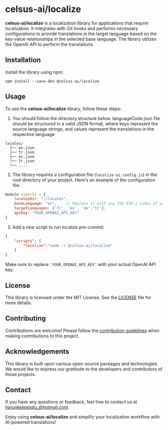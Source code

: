 # celsus-ai/localize

**celsus-ai/localize** is a localization library for applications that require localization. It integrates with Git hooks and performs necessary configurations to provide translations in the target language based on the key-value relationships in the selected base language. The library utilizes the OpenAI API to perform the translations.

## Installation

Install the library using npm:

```
npm install --save-dev @celsus-ai/localize
```

## Usage

To use the **celsus-ai/localize** library, follow these steps:

1. You should follow the directory structure below. languageCode.json file should be structured in a valid JSON format, where keys represent the source language strings, and values represent the translations in the respective language

```
locales/
  ├── en.json
  ├── tr.json
  ├── es.json
  └── fr.json
  └── ....
```

2. The library requires a configuration file (`localize-ai.config.js`) in the root directory of your project. Here's an example of the configuration file:

```javascript
module.exports = {
    localesDir: "./locales",  
    baseLanguage: "en",    // Replace it with any ISO 639-1 codes of your choice.
    targetLanguages: ['fr', 'es', 'de','tr'],
    apiKey: "YOUR_OPENAI_API_KEY"
}
```

3. Add a new script to run localize pre-commit:

```json
{
    "scripts": {
        "localize":"node -r @celsus-ai/localize"
    }
}
```

Make sure to replace `'YOUR_OPENAI_API_KEY'` with your actual OpenAI API key.

## License

This library is licensed under the MIT License. See the [LICENSE](./LICENSE) file for more details.

## Contributing

Contributions are welcome! Please follow the [contribution guidelines](CONTRIBUTING.md) when making contributions to this project.

## Acknowledgements

This library is built upon various open-source packages and technologies. We would like to express our gratitude to the developers and contributors of those projects.

## Contact

If you have any questions or feedback, feel free to contact us at [harunkelesoglu_@hotmail.com](mailto:harunkelesoglu_@hotmail.com).

Enjoy using **celsus-ai/localize** and simplify your localization workflow with AI-powered translations!